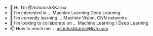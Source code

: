 - 👋 Hi, I’m @AshutoshKKarna
- 👀 I’m interested in ...
          Machine Learning
          Deep Learning
- 🌱 I’m currently learning ...
          Machine Vision, CNN networks
- 💞️ I’m looking to collaborate on ...
          Machine Learning / Deep Learning
- 📫 How to reach me ...
          ashutoshkarna@live.com

<!---
AshutoshKKarna/AshutoshKKarna is a ✨ special ✨ repository because its `README.md` (this file) appears on your GitHub profile.
You can click the Preview link to take a look at your changes.
--->
